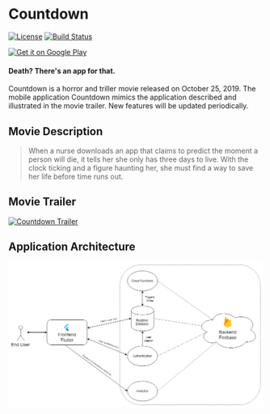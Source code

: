 # Countdown
[![License](https://img.shields.io/badge/License-Apache%202.0-blue.svg)](https://github.com/seanarwa/countdown/blob/master/LICENSE) [![Build Status](https://travis-ci.com/seanarwa/countdown.svg?branch=master)](https://travis-ci.com/seanarwa/countdown)

<a href='https://play.google.com/store/apps/details?id=me.seanchang.countdown&pcampaignid=MKT-Other-global-all-co-prtnr-py-PartBadge-Mar2515-1'><img alt='Get it on Google Play' src='https://play.google.com/intl/en_us/badges/images/generic/en_badge_web_generic.png' height='100' width='258'/></a>

#### Death? There&#x27;s an app for that.

Countdown is a horror and triller movie released on October 25, 2019. The mobile application Countdown mimics the application described and illustrated in the movie trailer. New features will be updated periodically.

## Movie Description
> When a nurse downloads an app that claims to predict the moment a person will die, it tells her she only has three days to live. With the clock ticking and a figure haunting her, she must find a way to save her life before time runs out.

## Movie Trailer
[![Countdown Trailer](https://img.youtube.com/vi/TZsgNH17_X4/0.jpg)](https://www.youtube.com/watch?v=TZsgNH17_X4)

## Application Architecture
![Application Architecture](https://github.com/seanarwa/countdown/blob/master/docs/application_architecture.png "Application Architecture")
